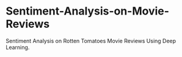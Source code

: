 # Sentiment-Analysis-on-Movie-Reviews
Sentiment Analysis on Rotten Tomatoes Movie Reviews Using Deep Learning.
